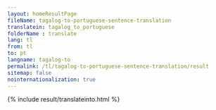 ```yaml
---
layout: homeResultPage
fileName: tagalog-to-portuguese-sentence-translation
translatein: tagalog_to_portuguese
folderName : translate
lang: tl
from: tl
to: pt
langname: tagalog-to
permalink: /tl/tagalog-to-portuguese-sentence-translation/result
sitemap: false
nointernationalization: true
---
```

{% include result/translateinto.html %}

<script src="/js/result/translation.js" data-foldername="{{page.folderName}}" data-lang="{{page.lang}}"></script>
